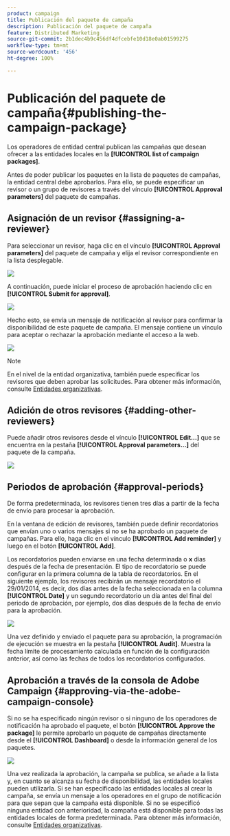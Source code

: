 ```yaml
---
product: campaign
title: Publicación del paquete de campaña
description: Publicación del paquete de campaña
feature: Distributed Marketing
source-git-commit: 2b1dec4b9c456df4dfcebfe10d18e0ab01599275
workflow-type: tm+mt
source-wordcount: '456'
ht-degree: 100%

---
```


# Publicación del paquete de campaña{#publishing-the-campaign-package}



Los operadores de entidad central publican las campañas que desean ofrecer a las entidades locales en la **[!UICONTROL list of campaign packages]**.

Antes de poder publicar los paquetes en la lista de paquetes de campañas, la entidad central debe aprobarlos. Para ello, se puede especificar un revisor o un grupo de revisores a través del vínculo **[!UICONTROL Approval parameters]** del paquete de campañas.

## Asignación de un revisor {#assigning-a-reviewer}

Para seleccionar un revisor, haga clic en el vínculo **[!UICONTROL Approval parameters]** del paquete de campaña y elija el revisor correspondiente en la lista desplegable.

![](assets/s_advuser_mkg_dist_define_valid.png)

A continuación, puede iniciar el proceso de aprobación haciendo clic en **[!UICONTROL Submit for approval]**.

![](assets/s_advuser_mkg_dist_valid_process.png)

Hecho esto, se envía un mensaje de notificación al revisor para confirmar la disponibilidad de este paquete de campaña. El mensaje contiene un vínculo para aceptar o rechazar la aprobación mediante el acceso a la web.

![](assets/s_advuser_mkg_dist_valid_process1.png)

>[!NOTE]
>
>En el nivel de la entidad organizativa, también puede especificar los revisores que deben aprobar las solicitudes. Para obtener más información, consulte [Entidades organizativas](about-distributed-marketing.md#organizational-entities).

## Adición de otros revisores {#adding-other-reviewers}

Puede añadir otros revisores desde el vínculo **[!UICONTROL Edit...]** que se encuentra en la pestaña **[!UICONTROL Approval parameters...]** del paquete de la campaña.

![](assets/s_advuser_mkg_dist_select_op_valid.png)

## Periodos de aprobación {#approval-periods}

De forma predeterminada, los revisores tienen tres días a partir de la fecha de envío para procesar la aprobación.

En la ventana de edición de revisores, también puede definir recordatorios que envían uno o varios mensajes si no se ha aprobado un paquete de campañas. Para ello, haga clic en el vínculo **[!UICONTROL Add reminder]** y luego en el botón **[!UICONTROL Add]**.

Los recordatorios pueden enviarse en una fecha determinada o **x** días después de la fecha de presentación. El tipo de recordatorio se puede configurar en la primera columna de la tabla de recordatorios. En el siguiente ejemplo, los revisores recibirán un mensaje recordatorio el 29/01/2014, es decir, dos días antes de la fecha seleccionada en la columna **[!UICONTROL Date]** y un segundo recordatorio un día antes del final del periodo de aprobación, por ejemplo, dos días después de la fecha de envío para la aprobación.

![](assets/s_advuser_mkg_dist_reminder_planning.png)

Una vez definido y enviado el paquete para su aprobación, la programación de ejecución se muestra en la pestaña **[!UICONTROL Audit]**. Muestra la fecha límite de procesamiento calculada en función de la configuración anterior, así como las fechas de todos los recordatorios configurados.

## Aprobación a través de la consola de Adobe Campaign {#approving-via-the-adobe-campaign-console}

Si no se ha especificado ningún revisor o si ninguno de los operadores de notificación ha aprobado el paquete, el botón **[!UICONTROL Approve the package]** le permite aprobarlo un paquete de campañas directamente desde el **[!UICONTROL Dashboard]** o desde la información general de los paquetes.

![](assets/s_advuser_mkg_dist_valid_button.png)

Una vez realizada la aprobación, la campaña se publica, se añade a la lista y, en cuanto se alcanza su fecha de disponibilidad, las entidades locales pueden utilizarla. Si se han especificado las entidades locales al crear la campaña, se envía un mensaje a los operadores en el grupo de notificación para que sepan que la campaña está disponible. Si no se especificó ninguna entidad con anterioridad, la campaña está disponible para todas las entidades locales de forma predeterminada. Para obtener más información, consulte [Entidades organizativas](about-distributed-marketing.md#organizational-entities).
